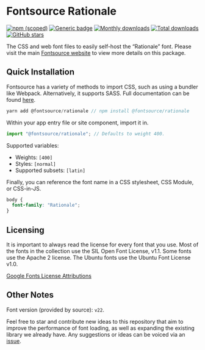 # Fontsource Rationale

[![npm (scoped)](https://img.shields.io/npm/v/@fontsource/rationale?color=brightgreen)](https://www.npmjs.com/package/@fontsource/rationale) [![Generic badge](https://img.shields.io/badge/fontsource-passing-brightgreen)](https://github.com/fontsource/fontsource) [![Monthly downloads](https://badgen.net/npm/dm/@fontsource/rationale)](https://github.com/fontsource/fontsource) [![Total downloads](https://badgen.net/npm/dt/@fontsource/rationale)](https://github.com/fontsource/fontsource) [![GitHub stars](https://img.shields.io/github/stars/fontsource/fontsource.svg?style=social&label=Star)](https://github.com/fontsource/fontsource/stargazers)

The CSS and web font files to easily self-host the “Rationale” font. Please visit the main [Fontsource website](https://fontsource.org/fonts/rationale) to view more details on this package.

## Quick Installation

Fontsource has a variety of methods to import CSS, such as using a bundler like Webpack. Alternatively, it supports SASS. Full documentation can be found [here](https://fontsource.org/docs/introduction).

```javascript
yarn add @fontsource/rationale // npm install @fontsource/rationale
```

Within your app entry file or site component, import it in.

```javascript
import "@fontsource/rationale"; // Defaults to weight 400.
```

Supported variables:

- Weights: `[400]`
- Styles: `[normal]`
- Supported subsets: `[latin]`

Finally, you can reference the font name in a CSS stylesheet, CSS Module, or CSS-in-JS.

```css
body {
  font-family: "Rationale";
}
```

## Licensing

It is important to always read the license for every font that you use.
Most of the fonts in the collection use the SIL Open Font License, v1.1. Some fonts use the Apache 2 license. The Ubuntu fonts use the Ubuntu Font License v1.0.

[Google Fonts License Attributions](https://fonts.google.com/attribution)

## Other Notes

Font version (provided by source): `v22`.

Feel free to star and contribute new ideas to this repository that aim to improve the performance of font loading, as well as expanding the existing library we already have. Any suggestions or ideas can be voiced via an [issue](https://github.com/fontsource/fontsource/issues).
